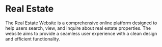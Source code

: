 # Real Estate
The Real Estate Website is a comprehensive online platform designed to help users search, view, and inquire about real estate properties.
The website aims to provide a seamless user experience with a clean design and efficient functionality.
